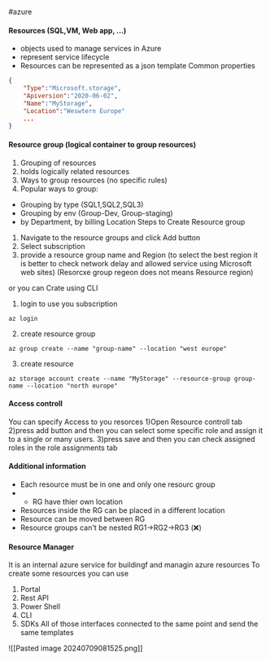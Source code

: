#azure
#### Resources (SQL,VM, Web app, ...)
- objects used to manage services in Azure
- represent service lifecycle
- Resources can be represented as a json template
Common properties
``` json
{
	"Type":"Microsoft.storage",
	"Apiversion":"2020-06-02",
	"Name":"MyStorage",
	"Location":"Weswtern Europe"
	...
}
```
#### Resource group (logical container to group resources)
1. Grouping of resources
2.  holds logically related resources
3. Ways to group resources (no specific rules)
4. Popular ways to group:
- Grouping by type (SQL1,SQL2,SQL3)
- Grouping by env (Group-Dev, Group-staging)
- by Department, by billing Location
Steps to Create Resource group
1)  Navigate to the resource groups and click Add button
2) Select subscription
3) provide a resource group name and Region (to select the best region it is better to check network delay and allowed service using Microsoft web sites) (Resorcxe group regeon does not means Resource region)

or you can Crate using CLI
1) login to use you subscription
``` azure cli
az login
```
2) create resource group
``` azure cli
az group create --name "group-name" --location "west europe"
```
3)  create resource
```
az storage account create --name "MyStorage" --resource-group group-name --location "north europe"
```
#### Access controll
You can specify Access to you resorces
1)Open Resource controll tab
2)press add button and then you can select some specific role and assign it to a single or many users.
3)press save and then you can check assigned roles in the role assignments tab

#### Additional information
- Each resource must be in one and only one resourc group
- - RG have thier own location
- Resources inside the RG can be placed in a different location
- Resource can be moved between RG
- Resource groups can't be nested RG1->RG2->RG3 (❌)

#### Resource Manager
It is an internal azure service for buildingf and managin azure resources 
To create some resources you can use
1. Portal 
2. Rest API
3. Power Shell
4. CLI
5. SDKs
All of those interfaces connected to the same point and send the same templates 

![[Pasted image 20240709081525.png]]
